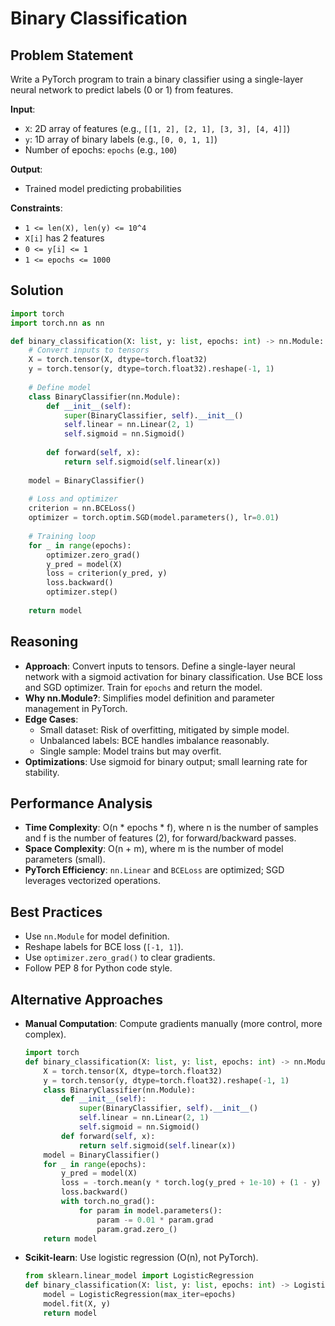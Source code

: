 # Binary Classification

## Problem Statement
Write a PyTorch program to train a binary classifier using a single-layer neural network to predict labels (0 or 1) from features.

**Input**:
- `X`: 2D array of features (e.g., `[[1, 2], [2, 1], [3, 3], [4, 4]]`)
- `y`: 1D array of binary labels (e.g., `[0, 0, 1, 1]`)
- Number of epochs: `epochs` (e.g., `100`)

**Output**:
- Trained model predicting probabilities

**Constraints**:
- `1 <= len(X), len(y) <= 10^4`
- `X[i]` has 2 features
- `0 <= y[i] <= 1`
- `1 <= epochs <= 1000`

## Solution
```python
import torch
import torch.nn as nn

def binary_classification(X: list, y: list, epochs: int) -> nn.Module:
    # Convert inputs to tensors
    X = torch.tensor(X, dtype=torch.float32)
    y = torch.tensor(y, dtype=torch.float32).reshape(-1, 1)
    
    # Define model
    class BinaryClassifier(nn.Module):
        def __init__(self):
            super(BinaryClassifier, self).__init__()
            self.linear = nn.Linear(2, 1)
            self.sigmoid = nn.Sigmoid()
        
        def forward(self, x):
            return self.sigmoid(self.linear(x))
    
    model = BinaryClassifier()
    
    # Loss and optimizer
    criterion = nn.BCELoss()
    optimizer = torch.optim.SGD(model.parameters(), lr=0.01)
    
    # Training loop
    for _ in range(epochs):
        optimizer.zero_grad()
        y_pred = model(X)
        loss = criterion(y_pred, y)
        loss.backward()
        optimizer.step()
    
    return model
```

## Reasoning
- **Approach**: Convert inputs to tensors. Define a single-layer neural network with a sigmoid activation for binary classification. Use BCE loss and SGD optimizer. Train for `epochs` and return the model.
- **Why nn.Module?**: Simplifies model definition and parameter management in PyTorch.
- **Edge Cases**:
  - Small dataset: Risk of overfitting, mitigated by simple model.
  - Unbalanced labels: BCE handles imbalance reasonably.
  - Single sample: Model trains but may overfit.
- **Optimizations**: Use sigmoid for binary output; small learning rate for stability.

## Performance Analysis
- **Time Complexity**: O(n * epochs * f), where n is the number of samples and f is the number of features (2), for forward/backward passes.
- **Space Complexity**: O(n + m), where m is the number of model parameters (small).
- **PyTorch Efficiency**: `nn.Linear` and `BCELoss` are optimized; SGD leverages vectorized operations.

## Best Practices
- Use `nn.Module` for model definition.
- Reshape labels for BCE loss (`[-1, 1]`).
- Use `optimizer.zero_grad()` to clear gradients.
- Follow PEP 8 for Python code style.

## Alternative Approaches
- **Manual Computation**: Compute gradients manually (more control, more complex).
  ```python
  import torch
  def binary_classification(X: list, y: list, epochs: int) -> nn.Module:
      X = torch.tensor(X, dtype=torch.float32)
      y = torch.tensor(y, dtype=torch.float32).reshape(-1, 1)
      class BinaryClassifier(nn.Module):
          def __init__(self):
              super(BinaryClassifier, self).__init__()
              self.linear = nn.Linear(2, 1)
              self.sigmoid = nn.Sigmoid()
          def forward(self, x):
              return self.sigmoid(self.linear(x))
      model = BinaryClassifier()
      for _ in range(epochs):
          y_pred = model(X)
          loss = -torch.mean(y * torch.log(y_pred + 1e-10) + (1 - y) * torch.log(1 - y_pred + 1e-10))
          loss.backward()
          with torch.no_grad():
              for param in model.parameters():
                  param -= 0.01 * param.grad
                  param.grad.zero_()
      return model
  ```
- **Scikit-learn**: Use logistic regression (O(n), not PyTorch).
  ```python
  from sklearn.linear_model import LogisticRegression
  def binary_classification(X: list, y: list, epochs: int) -> LogisticRegression:
      model = LogisticRegression(max_iter=epochs)
      model.fit(X, y)
      return model
  ```